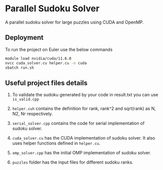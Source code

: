 
# Parallel Sudoku Solver

A parallel sudoku solver for large puzzles using CUDA and OpenMP.


## Deployment

To run the project on Euler use the below commands

```bash
module load nvidia/cuda/11.6.0 
nvcc cuda_solver.cu helper.cu -o cuda
sbatch run.sh
```



## Useful project files details

1. To validate the sudoku generated by your code in result.txt you can use
`is_valid.cpp`

2. `helper.cuh` contains the definition for rank, rank^2 and sqrt(rank) as N, N2, Nr respectively.

3. `serial_solver.cpp` contains the code for serial implementation of sudoku solver.

4. `cuda_solver.cu` has the CUDA implementation of sudoku solver. It also uses helper functions defined in `helper.cu`.

5. `omp_solver.cpp` has the initial OMP implementation of sudoku solver. 

6. `puzzles` folder has the input files for different sudoku ranks.

